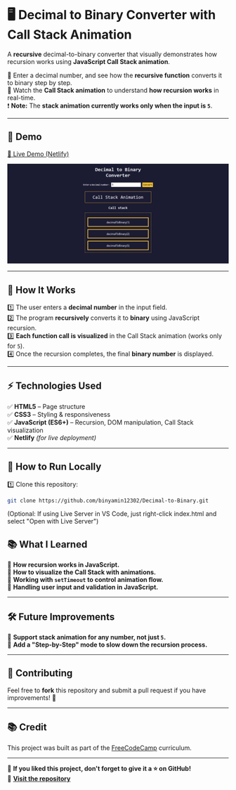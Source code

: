 # 🖥️ Decimal to Binary Converter with Call Stack Animation

A **recursive** decimal-to-binary converter that visually demonstrates how recursion works using **JavaScript Call Stack animation**.

🔹 Enter a decimal number, and see how the **recursive function** converts it to binary step by step.  
🔹 Watch the **Call Stack animation** to understand **how recursion works** in real-time.  
❗ **Note:** The **stack animation currently works only when the input is `5`**.

---

## 📸 **Demo**
[🔗 Live Demo (Netlify)](https://dapper-brioche-d4a319.netlify.app/) 

![Binary Animation](screenshot.png)

---

## 🎯 **How It Works**
1️⃣ The user enters a **decimal number** in the input field.  
2️⃣ The program **recursively** converts it to **binary** using JavaScript recursion.  
3️⃣ **Each function call is visualized** in the Call Stack animation (works only for `5`).  
4️⃣ Once the recursion completes, the final **binary number** is displayed.  

---

## ⚡ **Technologies Used**
✅ **HTML5** – Page structure  
✅ **CSS3** – Styling & responsiveness  
✅ **JavaScript (ES6+)** – Recursion, DOM manipulation, Call Stack visualization  
✅ **Netlify** *(for live deployment)*  

---

## 🚀 How to Run Locally  

1️⃣ Clone this repository:  
```sh
git clone https://github.com/binyamin12302/Decimal-to-Binary.git
```
(Optional: If using Live Server in VS Code, just right-click index.html and select "Open with Live Server")

## 📚 What I Learned  

🔹 **How recursion works in JavaScript.**  
🔹 **How to visualize the Call Stack with animations.**  
🔹 **Working with `setTimeout` to control animation flow.**  
🔹 **Handling user input and validation in JavaScript.**  

---

## 🛠️ Future Improvements  

📌 **Support stack animation for any number, not just `5`.**  
📌 **Add a "Step-by-Step" mode to slow down the recursion process.**  

---

## 🤝 Contributing  

Feel free to **fork** this repository and submit a pull request if you have improvements! 🚀  

---

## 📚 Credit  

This project was built as part of the [FreeCodeCamp](https://www.freecodecamp.org/) curriculum.  

---

🎯 **If you liked this project, don't forget to give it a ⭐ on GitHub!**  
🔗 **[Visit the repository](https://github.com/binyamin12302/Decimal-to-Binary)**  

